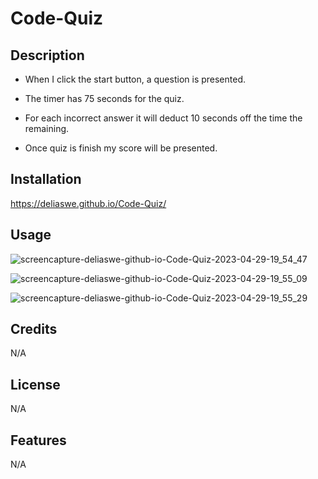# Code-Quiz
## Description

- When I click the start button, a question is presented.
 
- The timer has 75 seconds for the quiz.

- For each incorrect answer it will deduct 10 seconds off the time the remaining. 

- Once quiz is finish my score will be presented.

## Installation
https://deliaswe.github.io/Code-Quiz/

## Usage

![screencapture-deliaswe-github-io-Code-Quiz-2023-04-29-19_54_47](https://user-images.githubusercontent.com/113808453/235329136-f1372260-1fba-482d-b922-4c0737b7a50f.png)

![screencapture-deliaswe-github-io-Code-Quiz-2023-04-29-19_55_09](https://user-images.githubusercontent.com/113808453/235329158-92df170f-7b0b-478a-b04a-21754f4f039c.png)

![screencapture-deliaswe-github-io-Code-Quiz-2023-04-29-19_55_29](https://user-images.githubusercontent.com/113808453/235329168-6bd1ac7e-b2ea-4679-8dfa-cf22f5ff952c.png)

## Credits
N/A
## License
N/A
## Features
N/A
